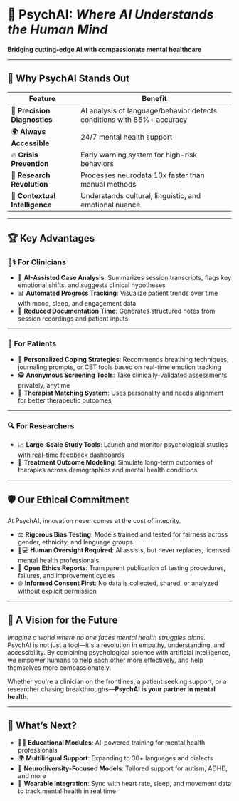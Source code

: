 # 🧠 PsychAI: *Where AI Understands the Human Mind*


  <strong>Bridging cutting-edge AI with compassionate mental healthcare</strong>
</p>

---

## 🌟 Why PsychAI Stands Out

| Feature | Benefit |
|--------|---------|
| 🚀 **Precision Diagnostics** | AI analysis of language/behavior detects conditions with 85%+ accuracy |
| 🌍 **Always Accessible** | 24/7 mental health support |
| 🔥 **Crisis Prevention** | Early warning system for high-risk behaviors |
| 🧪 **Research Revolution** | Processes neurodata 10x faster than manual methods |
| 🤖 **Contextual Intelligence** | Understands cultural, linguistic, and emotional nuance |


---

## 🏆 Key Advantages

### 👩⚕️ For Clinicians
- 🧠 **AI-Assisted Case Analysis**: Summarizes session transcripts, flags key emotional shifts, and suggests clinical hypotheses  
- 📊 **Automated Progress Tracking**: Visualize patient trends over time with mood, sleep, and engagement data  
- 📝 **Reduced Documentation Time**: Generates structured notes from session recordings and patient inputs   

---

### 🤗 For Patients
- 🎯 **Personalized Coping Strategies**: Recommends breathing techniques, journaling prompts, or CBT tools based on real-time emotion tracking  
- 🕵️ **Anonymous Screening Tools**: Take clinically-validated assessments privately, anytime  
- 🤝 **Therapist Matching System**: Uses personality and needs alignment for better therapeutic outcomes   

---

### 🔍 For Researchers 
- 📈 **Large-Scale Study Tools**: Launch and monitor psychological studies with real-time feedback dashboards  
- 🔮 **Treatment Outcome Modeling**: Simulate long-term outcomes of therapies across demographics and mental health conditions  

---

## 🛡️ Our Ethical Commitment

At PsychAI, innovation never comes at the cost of integrity.

- ⚖️ **Rigorous Bias Testing**: Models trained and tested for fairness across gender, ethnicity, and language groups  
- 👩💻 **Human Oversight Required**: AI assists, but never replaces, licensed mental health professionals  
- 📢 **Open Ethics Reports**: Transparent publication of testing procedures, failures, and improvement cycles  
- 🌐 **Informed Consent First**: No data is collected, shared, or analyzed without explicit permission  

---

## 💬 A Vision for the Future

*Imagine a world where no one faces mental health struggles alone.*  
PsychAI is not just a tool—it's a revolution in empathy, understanding, and accessibility. By combining psychological science with artificial intelligence, we empower humans to help each other more effectively, and help themselves more compassionately.

Whether you're a clinician on the frontlines, a patient seeking support, or a researcher chasing breakthroughs—**PsychAI is your partner in mental health**.

---

## 🚧 What’s Next?

- 🧑‍🎓 **Educational Modules**: AI-powered training for mental health professionals  
- 🌍 **Multilingual Support**: Expanding to 30+ languages and dialects  
- 🧠 **Neurodiversity-Focused Models**: Tailored support for autism, ADHD, and more  
- 📱 **Wearable Integration**: Sync with heart rate, sleep, and movement data to track mental health in real time  
